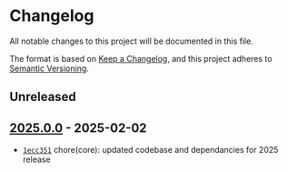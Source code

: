 # Changelog

All notable changes to this project will be documented in this file.

The format is based on [Keep a Changelog](https://keepachangelog.com/en/1.0.0/), and this project adheres to [Semantic Versioning](https://semver.org/spec/v2.0.0.html).

## Unreleased

## [2025.0.0](https://github.com/myerscode/utilities-strings/releases/tag/2025.0.0) - 2025-02-02

- [`1ecc351`](https://github.com/myerscode/utilities-strings/commit/1ecc351ee6e0122e43425bc7fca83edb313ffd5b) chore(core): updated codebase and dependancies for 2025 release
